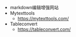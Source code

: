 - markdown编辑增强网站
- Mytexttools
	- https://mytexttools.com/
- Tableconvert
	- https://tableconvert.com/
